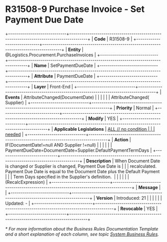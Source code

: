 ﻿---
erp.type: front-end-business-rule
erp.entity: Logistics.Procurement.PurchaseInvoices
---

# R31508-9 Purchase Invoice - Set Payment Due Date
+-----------------------------+---------------------------------------------------------------------------------------+
| **Code**                    | R31508-9                                                                              |
+-----------------------------+---------------------------------------------------------------------------------------+
| **Entity**                  | @Logistics.Procurement.PurchaseInvoices                                                                       |
+-----------------------------+---------------------------------------------------------------------------------------+
| **Name**                    | SetPaymentDueDate                                                                     |
+-----------------------------+---------------------------------------------------------------------------------------+
| **Attribute**               | PaymentDueDate                                                                        |
+-----------------------------+---------------------------------------------------------------------------------------+
| **Layer**                   | Front-End                                                                             |
+-----------------------------+---------------------------------------------------------------------------------------+
| **Events**                  | AttributeChanged(DocumentDate)                                                        |
|                             |                                                                                       |
|                             | AttributeChanged( Supplier)                                                           |
+-----------------------------+---------------------------------------------------------------------------------------+
| **Priority**                | Normal                                                                                |
+-----------------------------+---------------------------------------------------------------------------------------+
| **Modify**                  | YES                                                                                   |
+-----------------------------+---------------------------------------------------------------------------------------+
| **Applicable Legislations** | [ALL // no condition                                                                  |
|                             | needed](https://confluence.erp.net/display/techdoc/Country+Specific+Functionality)    |
+-----------------------------+---------------------------------------------------------------------------------------+
| **Action**                  | IF(DocumentDate!=null AND Supplier !=null)                                            |
|                             |                                                                                       |
|                             | PaymentDueDate=DocumentDate+Supplier.DefaultPaymentTermDays                           |
+-----------------------------+---------------------------------------------------------------------------------------+
| **Description**             | When Document Date is changed or Supplier is changed, Payment Due Date is             |
|                             | recalculated. Payment Due Date is equal to the Document Date plus the Default Payment |
|                             | Term Days specified in the Supplier\'s definition.                                    |
|                             |                                                                                       |
|                             | (RecalcExpression)                                                                    |
+-----------------------------+---------------------------------------------------------------------------------------+
| **Message**                 |                                                                                       |
+-----------------------------+---------------------------------------------------------------------------------------+
| **Version**                 | Introduced: 21                                                                        |
|                             |                                                                                       |
|                             | Updated: -                                                                            |
+-----------------------------+---------------------------------------------------------------------------------------+
| **Revocable**               | YES                                                                                   |
+-----------------------------+---------------------------------------------------------------------------------------+

*\* For more information about the Business Rules Documentation Template and a short explanation of each column, see
topic [System Business Rules](../templates/template-description-system-business-rules.md).*

  

  
